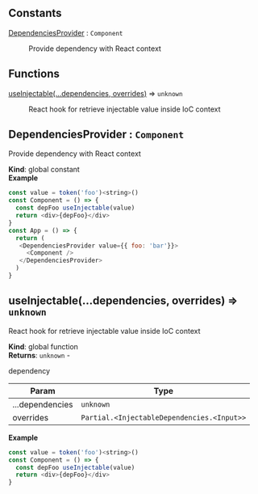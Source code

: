 ## Constants

<dl>
<dt><a href="#DependenciesProvider">DependenciesProvider</a> : <code>Component</code></dt>
<dd><p>Provide dependency with React context</p></dd>
</dl>

## Functions

<dl>
<dt><a href="#useInjectable">useInjectable(...dependencies, overrides)</a> ⇒ <code>unknown</code></dt>
<dd><p>React hook for retrieve injectable value inside IoC context</p></dd>
</dl>

<a name="DependenciesProvider"></a>

## DependenciesProvider : <code>Component</code>
<p>Provide dependency with React context</p>

**Kind**: global constant  
**Example**  
```js
const value = token('foo')<string>()
const Component = () => {
  const depFoo useInjectable(value)
  return <div>{depFoo}</div>
}
const App = () => {
  return (
   <DependenciesProvider value={{ foo: 'bar'}}>
     <Component />
   </DependenciesProvider>
  )
}
```
<a name="useInjectable"></a>

## useInjectable(...dependencies, overrides) ⇒ <code>unknown</code>
<p>React hook for retrieve injectable value inside IoC context</p>

**Kind**: global function  
**Returns**: <code>unknown</code> - <p>dependency</p>  

| Param | Type |
| --- | --- |
| ...dependencies | <code>unknown</code> | 
| overrides | <code>Partial.&lt;InjectableDependencies.&lt;Input&gt;&gt;</code> | 

**Example**  
```js
const value = token('foo')<string>()
const Component = () => {
  const depFoo useInjectable(value)
  return <div>{depFoo}</div>
}
```
